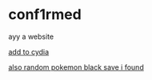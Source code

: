 # conf1rmed
ayy a website

[add to cydia](cydia://url/https://cydia.saurik.com/api/share#?source=https://conf1rmed.github.io)

[also random pokemon black save i found](http://www.mediafire.com/file/8hxcs761zdyjz9b/random_pokemon_black_save.dsv/file)

